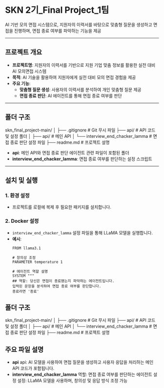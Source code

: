 # SKN 2기_Final Project_1팀

AI 기반 모의 면접 시스템으로, 지원자의 이력서를 바탕으로 맞춤형 질문을 생성하고 면접을 진행하며, 면접 종료 여부를 파악하는 기능을 제공

---

## 프로젝트 개요
- **프로젝트명**: 지원자의 이력서를 기반으로 지원 기업 맞춤 정보를 활용한 실전 대비 AI 모의면접 시스템
- **목적**: AI 기술을 활용하여 지원자에게 실전 대비 모의 면접 경험을 제공
- **주요 기능**:
  - **맞춤형 질문 생성**: 사용자의 이력서를 분석하여 개인 맞춤형 질문 제공
  - **면접 종료 판단**: AI 에이전트를 통해 면접 종료 여부를 판단

---

## 폴더 구조
skn_final_project-main/
│
├── .gitignore               # Git 무시 파일
├── api/                     # API 코드 및 설정 폴더
│   ├── api/                 # 메인 API
│   └── interview_end_chacker_lamma  # 면접 종료 판단 설정 파일
├── readme.md                # 프로젝트 설명



- **api**: 메인 API와 면접 종료 판단 에이전트 관련 파일이 포함된 폴더
- **interview_end_chacker_lamma**: 면접 종료 여부를 판단하는 설정 스크립트

---

## 설치 및 실행

### 1. 환경 설정
- 프로젝트를 로컬에 복제 후 필요한 패키지를 설치합니다.

### 2. Docker 설정
- `interview_end_chacker_lamma` 설정 파일을 통해 LLaMA 모델을 실행합니다.
- **예시**:
  ```plaintext
  FROM llama3.1

  # 창의성 조정
  PARAMETER temperature 1

  # 에이전트 역할 설명
  SYSTEM """
  ## 역할: 당신은 면접이 종료됐는지 파악하는 에이전트입니다.
  입력된 문장을 분석하여 면접 종료 여부를 판단합니다.
  종료라면 '종료'

## 폴더 구조
skn_final_project-main/
│
├── .gitignore               # Git 무시 파일
├── api/                     # API 코드 및 설정 폴더
│   ├── api/                 # 메인 API
│   └── interview_end_chacker_lamma  # 면접 종료 판단 설정 파일
├── readme.md                # 프로젝트 설명

## 주요 파일 설명
- **api**
api: AI 모델을 사용하여 면접 질문을 생성하고 사용자 응답을 처리하는 메인 API 코드가 포함됩니다.
- **interview_end_chacker_lamma**
역할: 면접 종료 여부를 판단하는 에이전트 설정
설정: LLaMA 모델을 사용하며, 창의성 및 응답 방식 조정 가능

